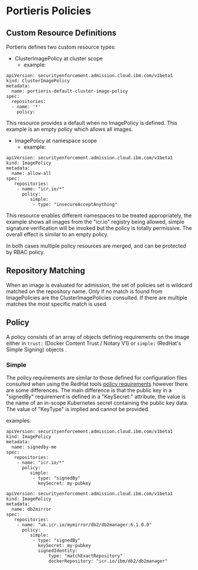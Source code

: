 # Portieris Policies

## Custom Resource Definitions

Portieris defines two custom resource types:

* ClusterImagePolicy at cluster scope
  - example:
```
apiVersion: securityenforcement.admission.cloud.ibm.com/v1beta1
kind: ClusterImagePolicy
metadata:
  name: portieris-default-cluster-image-policy
spec:
  repositories:
  - name: '*'
    policy:
```
This resource provides a default when no ImagePolicy is defined. This example is an empty policy which allows all images.

* ImagePolicy at namespace scope
  - example:
```
apiVersion: securityenforcement.admission.cloud.ibm.com/v1beta1
kind: ImagePolicy
metadata:
  name: allow-all
spec:
   repositories:
    - name: "icr.io/*"
      policy:
         simple:
          - type: "insecureAcceptAnything"
```
This resource enables different namespaces to be treated appropriately, the example shows all images from the "icr.io" registry being allowed, simple signature verification will be invoked but the policy is totally permissive. The overall effect is similar to an empty policy.

In both cases multiple policy resources are merged, and can be protected by RBAC policy.

## Repository Matching

When an image is evaluated for admission, the set of policies set is wildcard matched on the repository name. Only if no match is found from ImagePolicies are the ClusterImagePolicies consulted. If there are multiple matches the most specific match is used. 

## Policy 

A policy consists of an array of objects defining requirements on the image either in `trust:` (Docker Content Trust / Notary V1)  or `simple:` (RedHat's Simple Signing) objects . 

### Simple

The policy requirements are similar to those defined for configuration files consulted when using the RedHat tools [policy requirements](https://github.com/containers/image/blob/master/docs/containers-policy.json.5.md#policy-requirements) however there are some differences. The main difference is that the public key in a "signedBy" requirement is defined in a "KeySecret:" attribute, the value is the name of an in-scope Kubernetes secret containing the public key data. The value of "KeyType" is implied and cannot be provided.

examples:
```
apiVersion: securityenforcement.admission.cloud.ibm.com/v1beta1
kind: ImagePolicy
metadata:
  name: signedby-me
spec:
   repositories:
    - name: "icr.io/*"
      policy:
         simple:
          - type: "signedBy"
            keySecret: my-pubkey
```


```
apiVersion: securityenforcement.admission.cloud.ibm.com/v1beta1
kind: ImagePolicy
metadata:
  name: db2mirror
spec:
   repositories:
    - name: "uk.icr.io/mymirror/db2/db2manager:6.1.0.0"
      policy:
         simple:
          - type: "signedBy"
            keySecret: my-pubkey
            signedIdentity: 
                type: "matchExactRepository"
                dockerRepository: "icr.io/ibm/db2/db2manager"
```




